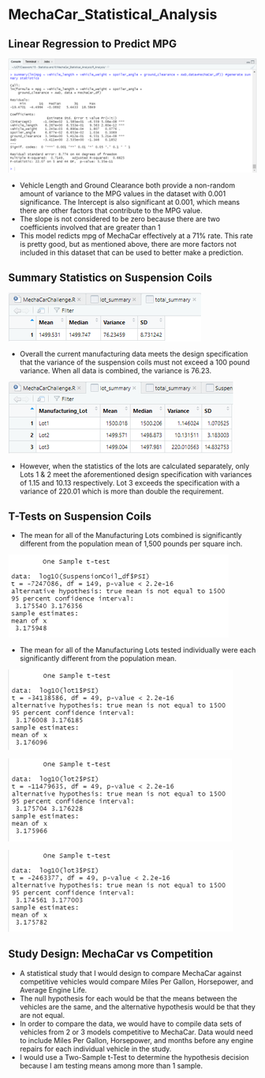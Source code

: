 # MechaCar_Statistical_Analysis

## Linear Regression to Predict MPG

![Multiple Linear Regression Model](./Resources/d1_multipleRegression.png)

- Vehicle Length and Ground Clearance both provide a non-random amount of variance to the MPG values in the dataset with 0.001 significance. The Intercept is also significant at 0.001, which means there are other factors that contribute to the MPG value.
- The slope is not considered to be zero because there are two coefficients involved that are greater than 1
- This model redicts mpg of MechaCar effectively at a 71% rate. This rate is pretty good, but as mentioned above, there are more factors not included in this dataset that can be used to better make a prediction.

## Summary Statistics on Suspension Coils

![Total Summary](./Resources/d2_totalSummary.png)

- Overall the current manufacturing data meets the design specification that the variance of the suspension coils must not exceed a 100 pound variance. When all data is combined, the variance is 76.23.

![Lot Summary](./Resources/d2_lotSummary.png)

- However, when the statistics of the lots are calculated separately, only Lots 1 & 2 meet the aforementioned design specification with variances of 1.15 and 10.13 respectively. Lot 3 exceeds the specification with a variance of 220.01 which is more than double the requirement.

## T-Tests on Suspension Coils
- The mean for all of the Manufacturing Lots combined is significantly different from the population mean of 1,500 pounds per square inch.

![Total T-Test](./Resources/d3_totalTtest.png)

- The mean for all of the Manufacturing Lots tested individually were each significantly different from the population mean.

![Lot 1 T-Test](./Resources/d3_lot1Ttest.png)

![Lot 2 T-Test](./Resources/d3_lot2Ttest.png)

![Lot 3 T-Test](./Resources/d3_lot3Ttest.png)

## Study Design: MechaCar vs Competition

- A statistical study that I would design to compare MechaCar against competitive vehicles would compare Miles Per Gallon, Horsepower, and Average Engine Life.
- The null hypothesis for each would be that the means between the vehicles are the same, and the alternative hypothesis would be that they are not equal.
- In order to compare the data, we would have to compile data sets of vehicles from 2 or 3 models competitive to MechaCar. Data would need to include Miles Per Gallon, Horsepower, and months before any engine repairs for each individual vehicle in the study.
- I would use a Two-Sample t-Test to determine the hypothesis decision because I am testing means among more than 1 sample.